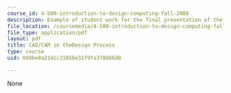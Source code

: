```yaml
---
course_id: 4-500-introduction-to-design-computing-fall-2008
description: Example of student work for the final presentation of the course.
file_location: /coursemedia/4-500-introduction-to-design-computing-fall-2008/040be8a21dcc31056e31f9fa378d66d0_final_5.pdf
file_type: application/pdf
layout: pdf
title: CAD/CAM in theDesign Process
type: course
uid: 040be8a21dcc31056e31f9fa378d66d0

---
```

None